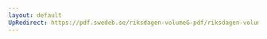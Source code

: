 ```yaml
---
layout: default
UpRedirect: https://pdf.swedeb.se/riksdagen-volumeG-pdf/riksdagen-volumeG-pdf/data/199192/reg_199192_KrU/reg_199192_KrU_0012.pdf
---
```

